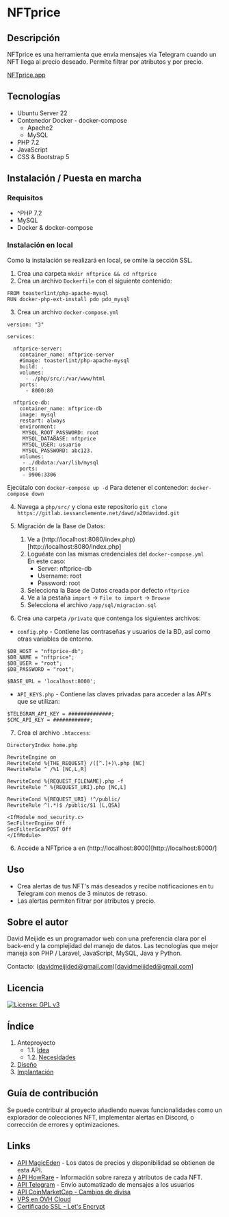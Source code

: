 # NFTprice

## Descripción

NFTprice es una herramienta que envía mensajes via Telegram cuando un NFT llega al precio deseado. Permite filtrar  por atributos y por precio.

[NFTprice.app](https:/nftprice.app/)

## Tecnologías

- Ubuntu Server 22
- Contenedor Docker - docker-compose
    + Apache2
    + MySQL
- PHP 7.2
- JavaScript
- CSS & Bootstrap 5

## Instalación / Puesta en marcha

### Requisitos

- ^PHP 7.2
- MySQL
- Docker & docker-compose

### Instalación en local

Como la instalación se realizará en local, se omite la sección SSL.
1. Crea una carpeta `mkdir nftprice && cd nftprice` 
2. Crea un archivo `Dockerfile` con el siguiente contenido:
```
FROM toasterlint/php-apache-mysql
RUN docker-php-ext-install pdo pdo_mysql
```

3. Crea un archivo `docker-compose.yml`
```
version: "3"
 
services:
   
  nftprice-server:
    container_name: nftprice-server
    #image: toasterlint/php-apache-mysql
    build: .
    volumes:
      - ./php/src/:/var/www/html
    ports:
      - 8000:80

  nftprice-db:
    container_name: nftprice-db
    image: mysql
    restart: always
    environment:
     MYSQL_ROOT_PASSWORD: root
     MYSQL_DATABASE: nftprice
     MYSQL_USER: usuario
     MYSQL_PASSWORD: abc123.
    volumes:
     - ./dbdata:/var/lib/mysql
    ports:
     - 9906:3306
```

Ejecútalo con `docker-compose up -d`
Para detener el contenedor: `docker-compose down`

4. Navega a `php/src/` y clona este repositorio `git clone https://gitlab.iessanclemente.net/dawd/a20davidmd.git`

5. Migración de la Base de Datos:
    1. Ve a (http://localhost:8080/index.php)[http://localhost:8080/index.php]
    2. Loguéate con las mismas credenciales del `docker-compose.yml`  
    En este caso:
        - Server: nftprice-db
        - Username: root
        - Password: root
    3. Selecciona la Base de Datos creada por defecto `nftprice`
    4. Ve a la pestaña `import` -> `File to import` -> `Browse`
    5. Selecciona el archivo `/app/sql/migracion.sql`

6. Crea una carpeta `/private` que contenga los siguientes archivos:
  + `config.php` - Contiene las contraseñas y usuarios de la BD, así como otras variables de entorno.
  ```
  $DB_HOST = "nftprice-db";
  $DB_NAME = "nftprice";
  $DB_USER = "root";
  $DB_PASSWORD = "root";

  $BASE_URL = 'localhost:8000';
  ```
  + `API_KEYS.php` - Contiene las claves privadas para acceder a las API's que se utilizan:
  ```
  $TELEGRAM_API_KEY = ##############;
  $CMC_API_KEY = ############;
  ```
7. Crea el archivo `.htaccess`:

  ```
  DirectoryIndex home.php

  RewriteEngine on
  RewriteCond %{THE_REQUEST} /([^.]+)\.php [NC]
  RewriteRule ^ /%1 [NC,L,R]

  RewriteCond %{REQUEST_FILENAME}.php -f
  RewriteRule ^ %{REQUEST_URI}.php [NC,L]

  RewriteCond %{REQUEST_URI} !^/public/
  RewriteRule ^(.*)$ /public/$1 [L,QSA]

  <IfModule mod_security.c>
  SecFilterEngine Off
  SecFilterScanPOST Off
  </IfModule>
  ```

6. Accede a NFTprice a en (http://localhost:8000)[http://localhost:8000/]

## Uso

- Crea alertas de tus NFT's más deseados y recibe notificaciones en tu Telegram con menos de 3 minutos de retraso.
- Las alertas permiten filtrar por atributos y precio.

## Sobre el autor

David Meijide es un programador web con una preferencia clara por el back-end y la complejidad del manejo de datos.
Las tecnologías que mejor maneja son PHP / Laravel, JavaScript, MySQL, Java y Python.

Contacto: (davidmeijided@gmail.com)[davidmeijided@gmail.com]

## Licencia

[![License: GPL v3](https://img.shields.io/badge/License-GPLv3-blue.svg)](https://www.gnu.org/licenses/gpl-3.0)


## Índice

1. Anteproyecto
    * 1.1. [Idea](doc/templates/1_idea.md)
    * 1.2. [Necesidades](doc/templates/2_necesidades.md)
2. [Diseño](doc/templates/3_deseño.md)
3. [Implantación](doc/templates/4_implantacion.md)

## Guía de contribución

Se puede contribuir al proyecto añadiendo nuevas funcionalidades como un explorador de colecciones NFT, implementar alertas en Discord, o corrección de errores y optimizaciones.

## Links

- [API MagicEden](https://api.magiceden.dev/) - Los datos de precios y disponibilidad se obtienen de esta API.
- [API HowRare](https://howrare.is/api) - Información sobre rareza y atributos de cada NFT.
- [API Telegram](https://core.telegram.org/bots/api) - Envío automatizado de mensajes a los usuarios
- [API CoinMarketCap - Cambios de divisa](https://coinmarketcap.com/api/documentation/v1/#section/Quick-Start-Guide)
- [VPS en OVH Cloud](https://www.ovhcloud.com/es/)
- [Certificado SSL - Let's Encrypt](https://letsencrypt.org/)